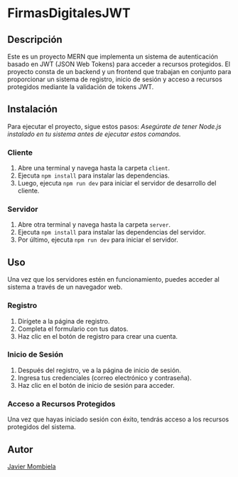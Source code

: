 # FirmasDigitalesJWT

## Descripción

Este es un proyecto MERN que implementa un sistema de autenticación basado en JWT (JSON Web Tokens) para acceder a recursos protegidos. El proyecto consta de un backend y un frontend que trabajan en conjunto para proporcionar un sistema de registro, inicio de sesión y acceso a recursos protegidos mediante la validación de tokens JWT.

## Instalación

Para ejecutar el proyecto, sigue estos pasos:
*Asegúrate de tener Node.js instalado en tu sistema antes de ejecutar estos comandos.*

### Cliente

1. Abre una terminal y navega hasta la carpeta `client`.
2. Ejecuta `npm install` para instalar las dependencias.
3. Luego, ejecuta `npm run dev` para iniciar el servidor de desarrollo del cliente.

### Servidor

1. Abre otra terminal y navega hasta la carpeta `server`.
2. Ejecuta `npm install` para instalar las dependencias del servidor.
3. Por último, ejecuta `npm run dev` para iniciar el servidor.

## Uso

Una vez que los servidores estén en funcionamiento, puedes acceder al sistema a través de un navegador web. 

### Registro

1. Dirígete a la página de registro.
2. Completa el formulario con tus datos.
3. Haz clic en el botón de registro para crear una cuenta.

### Inicio de Sesión

1. Después del registro, ve a la página de inicio de sesión.
2. Ingresa tus credenciales (correo electrónico y contraseña).
3. Haz clic en el botón de inicio de sesión para acceder.

### Acceso a Recursos Protegidos

Una vez que hayas iniciado sesión con éxito, tendrás acceso a los recursos protegidos del sistema.

## Autor

 [Javier Mombiela](https://github.com/javim7)
